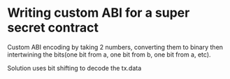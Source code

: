 # Writing custom ABI for a super secret contract

Custom ABI encoding by taking 2 numbers, converting them to binary then intertwining the bits(one bit from a, one bit from b, one bit from a, etc).

Solution uses bit shifting to decode the tx.data
